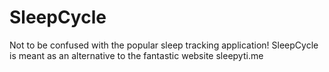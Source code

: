 SleepCycle
==========

Not to be confused with the popular sleep tracking application! SleepCycle is meant as an alternative to the fantastic website sleepyti.me